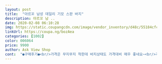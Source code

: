 ```yaml
---
layout: post 
title:  "아르꼬 남성 데일리 기모 스판 바지" 
description: 아르꼬 남 ..
date: 2020-02-08 06:10:28 
img: https://static.coupangcdn.com/image/vendor_inventory/d48c/55184cfcf5c3bb77037c2c51c3ca91e09dc59fde29bf35f5b5eac7e13ccf.jpg 
linkUrl: https://coupa.ng/bozAea 
categories: [1002] 
color: 006064 
price: 9900 
author: Ask View Shop 
cont:  "●구매후기●<br/>가격은 무지무지 착한데 바지상태도 가격대비 매우 좋네요~<br/>가성비 갑입니다.<br/> 밑단 줄이고 다림질까지 하니 외출복으로도 손색이 없네요.<br/> 바느질도 꼼꼼하고 드문 사이즈(30), 옷감도 번들거리지 않아요.<br/> 다른 색상이 있으면 더 구매하고 싶어요.<br/> 아직 세탁은 안 해서 엄격한 평은 못 합니다.<br/> 잘 입겠습니다.<br/><br/>느껴집니다<br/>무척 부드럽고 따뜻한 기모 원단이 신축성도 좋게 포근히<br/>보입니다<br/>사이즈도 정사이즈고 전체적인 마감처리도 잘되어서 깔끔하게<br/>아주 만족스러워요 ~^^  데일리 기모 스판 바지 ~<br/>아주 맞춤 스타일입니다<br/>이렇게 좋을수가 ~<br/>정말 마음에 들어서 즉시 다른 색상으로 추가 구매했어요 ~^^<br/>추천해도 괜찮겠어요 ~<br/>큰 기대없이 너무나 저렴한 가격에 충동 구매 했는데<br/>특히 허리 부분의 일부 밴딩 처리로 허리 사이즈에  딱 맞게<br/>" 
---
```

